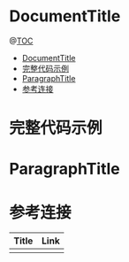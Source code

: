 # DocumentTitle

@[TOC](文章目录)

<!-- TOC -->

- [DocumentTitle](#documenttitle)
- [完整代码示例](#完整代码示例)
- [ParagraphTitle](#paragraphtitle)
- [参考连接](#参考连接)

<!-- /TOC -->

# 完整代码示例

[]()

# ParagraphTitle

# 参考连接

| Title | Link |
| ----- | ---- |
|       | []() |
